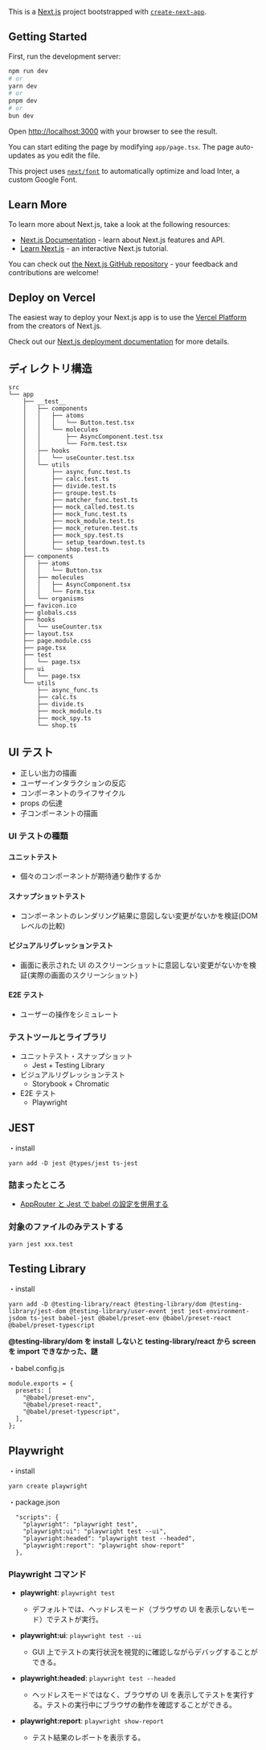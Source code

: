 This is a [Next.js](https://nextjs.org/) project bootstrapped with [`create-next-app`](https://github.com/vercel/next.js/tree/canary/packages/create-next-app).

## Getting Started

First, run the development server:

```bash
npm run dev
# or
yarn dev
# or
pnpm dev
# or
bun dev
```

Open [http://localhost:3000](http://localhost:3000) with your browser to see the result.

You can start editing the page by modifying `app/page.tsx`. The page auto-updates as you edit the file.

This project uses [`next/font`](https://nextjs.org/docs/basic-features/font-optimization) to automatically optimize and load Inter, a custom Google Font.

## Learn More

To learn more about Next.js, take a look at the following resources:

- [Next.js Documentation](https://nextjs.org/docs) - learn about Next.js features and API.
- [Learn Next.js](https://nextjs.org/learn) - an interactive Next.js tutorial.

You can check out [the Next.js GitHub repository](https://github.com/vercel/next.js/) - your feedback and contributions are welcome!

## Deploy on Vercel

The easiest way to deploy your Next.js app is to use the [Vercel Platform](https://vercel.com/new?utm_medium=default-template&filter=next.js&utm_source=create-next-app&utm_campaign=create-next-app-readme) from the creators of Next.js.

Check out our [Next.js deployment documentation](https://nextjs.org/docs/deployment) for more details.

## ディレクトリ構造

```
src
└── app
    ├── __test__
    │   ├── components
    │   │   ├── atoms
    │   │   │   └── Button.test.tsx
    │   │   └── molecules
    │   │       ├── AsyncComponent.test.tsx
    │   │       └── Form.test.tsx
    │   ├── hooks
    │   │   └── useCounter.test.tsx
    │   └── utils
    │       ├── async_func.test.ts
    │       ├── calc.test.ts
    │       ├── divide.test.ts
    │       ├── groupe.test.ts
    │       ├── matcher_func.test.ts
    │       ├── mock_called.test.ts
    │       ├── mock_func.test.ts
    │       ├── mock_module.test.ts
    │       ├── mock_returen.test.ts
    │       ├── mock_spy.test.ts
    │       ├── setup_teardown.test.ts
    │       └── shop.test.ts
    ├── components
    │   ├── atoms
    │   │   └── Button.tsx
    │   ├── molecules
    │   │   ├── AsyncComponent.tsx
    │   │   └── Form.tsx
    │   └── organisms
    ├── favicon.ico
    ├── globals.css
    ├── hooks
    │   └── useCounter.tsx
    ├── layout.tsx
    ├── page.module.css
    ├── page.tsx
    ├── test
    │   └── page.tsx
    ├── ui
    │   └── page.tsx
    └── utils
        ├── async_func.ts
        ├── calc.ts
        ├── divide.ts
        ├── mock_module.ts
        ├── mock_spy.ts
        └── shop.ts

```

## UI テスト

- 正しい出力の描画
- ユーザーインタラクションの反応
- コンポーネントのライフサイクル
- props の伝達
- 子コンポーネントの描画

### UI テストの種類

#### ユニットテスト

- 個々のコンポーネントが期待通り動作するか

#### スナップショットテスト

- コンポーネントのレンダリング結果に意図しない変更がないかを検証(DOM レベルの比較)

#### ビジュアルリグレッションテスト

- 画面に表示された UI のスクリーンショットに意図しない変更がないかを検証(実際の画面のスクリーンショット)

#### E2E テスト

- ユーザーの操作をシミュレート

### テストツールとライブラリ

- ユニットテスト・スナップショット
  - Jest + Testing Library
- ビジュアルリグレッションテスト
  - Storybook + Chromatic
- E2E テスト
  - Playwright

## JEST

・install

```
yarn add -D jest @types/jest ts-jest
```

### 詰まったところ

- [AppRouter と Jest で babel の設定を併用する](https://zenn.dev/ma_me/articles/c4ab23f91f2179)

### 対象のファイルのみテストする

```
yarn jest xxx.test
```

## Testing Library

・install

```
yarn add -D @testing-library/react @testing-library/dom @testing-library/jest-dom @testing-library/user-event jest jest-environment-jsdom ts-jest babel-jest @babel/preset-env @babel/preset-react @babel/preset-typescript
```

**@testing-library/dom を install しないと testing-library/react から screen を import できなかった、謎**

・babel.config.js

```
module.exports = {
  presets: [
    "@babel/preset-env",
    "@babel/preset-react",
    "@babel/preset-typescript",
  ],
};
```

## Playwright

・install

```
yarn create playwright
```

・package.json

```
  "scripts": {
    "playwright": "playwright test",
    "playwright:ui": "playwright test --ui",
    "playwright:headed": "playwright test --headed",
    "playwright:report": "playwright show-report"
  },
```

### Playwright コマンド

- **playwright**: `playwright test`

  - デフォルトでは、ヘッドレスモード（ブラウザの UI を表示しないモード）でテストが実行。

- **playwright:ui**: `playwright test --ui`

  - GUI 上でテストの実行状況を視覚的に確認しながらデバッグすることができる。

- **playwright:headed**: `playwright test --headed`

  - ヘッドレスモードではなく、ブラウザの UI を表示してテストを実行する。テストの実行中にブラウザの動作を確認することができる。

- **playwright:report**: `playwright show-report`
  - テスト結果のレポートを表示する。

